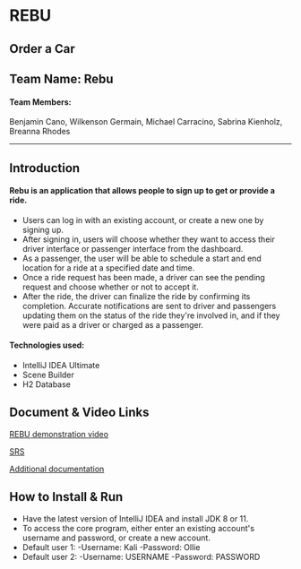 # REBU
## Order a Car

## Team Name: Rebu

#### Team Members: 
Benjamin Cano,
Wilkenson Germain,
Michael Carracino,
Sabrina Kienholz,
Breanna Rhodes

******************************************************************************************************************************************

## Introduction

#### Rebu is an application that allows people to sign up to get or provide a ride. 
- Users can log in with an existing account, or create a new one by signing up. 
- After signing in, users will choose whether they want to access their driver interface or passenger interface from the dashboard. 
- As a passenger, the user will be able to schedule a start and end location for a ride at a specified date and time. 
- Once a ride request has been made, a driver can see the pending request and choose whether or not to accept it. 
- After the ride, the driver can finalize the ride by confirming its completion. Accurate notifications are sent to driver and passengers updating them on the status of the ride they're involved in, and if they were paid as a driver or charged as a passenger.

#### Technologies used:
- IntelliJ IDEA Ultimate
- Scene Builder
- H2 Database

## Document & Video Links
[REBU demonstration video](https://eaglefgcu-my.sharepoint.com/:v:/g/personal/mkcarracino1014_eagle_fgcu_edu/EXftPhprJVRMpZmlfM2absABQvSqNguCEJoHVQepgBuc7A)

[SRS](https://docs.google.com/document/d/10VsuBQMewNyYnNsdgPlH9Jm_ZGYEnrPnSFSVripaHu8/edit?usp=sharing)

[Additional documentation](https://docs.google.com/document/d/1ESXZT1wCXqwke05iTc6pGdjNovi39YQa8MxwfJ0w7sk/edit?usp=sharing)

## How to Install & Run
- Have the latest version of IntelliJ IDEA and install JDK 8 or 11. 
- To access the core program, either enter an existing account's username and password, or create a new account.
- Default user 1:
    -Username: Kali
    -Password: Ollie
- Default user 2:
    -Username: USERNAME
    -Password: PASSWORD
